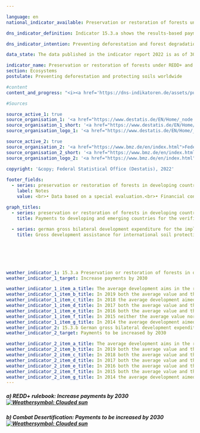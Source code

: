 ```yaml
---

language: en    
national_indicator_available: Preservation or restoration of forests under REDD+ and investment in international soil protection    

dns_indicator_definition: Indicator 15.3.a shows the results-based payments by Germany to developing and emerging countries for the verified preservation or restoration of forests under the REDD+ rulebook. Indicator 15.3.b covers Germany’s gross bilateral development expenditure in connection with the implementation of the UN Convention to Combat Desertification (UNCCD) in developing and emerging countries.    

dns_indicator_intention: Preventing deforestation and forest degradation (damage), managing forests sustainably, restoring forests and creating new woodland all directly and indirectly help to maintain biodiversity, improve soil, water and air quality, reduce soil erosion, cut CO₂ emissions, sequester carbon, and safeguard important prospects of development and income-generation for forest-rich countries. The aim is to keep increasing payments under the REDD+ rulebook until 2030. Healthy soils are an essential natural resource that is extremely difficult if not impossible to renew. They play a pivotal role in food production, the mitigation of the effects of frequent and extreme weather events, the conservation of biodiversity and the provision of essential ecosystem services. The goal is therefore to continuously increase Germany’s contribution to international soil protection until 2030. At the international level, combating desertification is one of the topics of the three Rio Conventions, alongside biodiversity and climate change.    

data_state: The data published in the indicator report 2022 is as of 30.11.2022. The data shown on this platform is updated regularly, so that more current data may be available online than published in the <a href="https://dns-indikatoren.de/assets/publications/reports/en/2022.pdf">indicator report 2022</a>.    

indicator_name: Preservation or restoration of forests under REDD+ and investment in international soil protection    
section: Ecosystems    
postulate: Preventing deforestation and protecting soils worldwide    

#content     
content_and_progress: "<i><a href='https://dns-indikatoren.de/assets/publications/reports/en/2022.pdf'>Text from the Indicator Report 2022 </a></i><br>Indicator 15.3.a is based on the rulebook for reducing emissions from deforestation and forest degradation, or REDD+. REDD+ is an international concept which financially rewards governments and local communities in developing countries for reducing deforestation and thereby demonstrably cutting emissions. Contributions are paid in line with the scale of the emissions reduction measured or the amount of additional carbon sequestered. The data sources for the indicator are the financial reports compiled by the Federal Ministry for Economic Cooperation and Development and the Federal Ministry for the Environment, Nature Conservation and Nuclear Safety. The data have been collected annually since 2008. Duplicate counting is avoided by means of the mandatory establishment of a register.<br>The overall trend is positive. During the 2009-2019 reporting period, payments rose from EUR 3.0 million to EUR 63.5 million. The years 2011 and 2015 both saw a fall in payments. Of the funds paid out in 2019, EUR 50 million (78.7%) went to the multilateral Forest Carbon Partnership Facility (FCPF) and EUR 13.5 million (21.3%) to the bilateral REDD Early Movers Programme. No payments were made to the Amazon Fund for Forest Conservation and Climate in 2018 and 2019.<br>The indicator depicts part of Germany’s official development expenditure on the preservation, sustainable management and restoration of forests. Germany also supports the FCPF Readiness Fund and other programmes. Altogether, total spending for international forest conservation for 2019 amounted to EUR 660.4 million.<br>The data source for indicator 15.3.b is the statistics on German official development assistance which are compiled by the Federal Statistical Office on behalf of the Federal Ministry for Economic Cooperation and Development. Relevant projects are any which Target to combat desertification or to mitigate the effects of droughts by preventing or reducing soil degradation, restoring degraded land or recultivating desert regions. However, the amounts paid give no indication as to the actual development of soil quality.<br>Gross development expenditure to combat desertification worldwide rose strongly in the reporting period starting in 2009. The indicator has developed positively with regard to the target set. Gross expenditure was most recently recorded at EUR 745.6 million for 2019, an 18-fold increase on the equivalent figure for 2009. A similar trend is discernible in the funds committed, which were most recently recorded at EUR 896.2 million.<br>Development spending under the REDD+ rulebook and in the context of the UNCCD is part of climate finance (indicator 13.1.b) and of official development assistance (indicator 17.1)."    

#Sources    

source_active_1: true
source_organisation_1: '<a href="https://www.destatis.de/EN/Home/_node.html">Federal Statistical Office</a>'
source_organisation_1_short: '<a href="https://www.destatis.de/EN/Home/_node.html">Federal Statistical Office</a>'
source_organisation_logo_1: '<a href="https://www.destatis.de/EN/Home/_node.html"><img src="https://dnsUpgradeEnvironment.github.io/dns-indicators/en/public/OrgImgDe/destatis.png" alt="Federal Statistical Office" title=" Click here to visit the homepage of the organizationFederal Statistical Office" style="height:60px; width:148px; border: transparent"/></a>'

source_active_2: true
source_organisation_2: '<a href="https://www.bmz.de/en/index.html">Federal Ministry for Economic Cooperation and Development</a>'
source_organisation_2_short: '<a href="https://www.bmz.de/en/index.html">Federal Ministry for Economic Cooperation and Development</a>'
source_organisation_logo_2: '<a href="https://www.bmz.de/en/index.html"><img src="https://dnsUpgradeEnvironment.github.io/dns-indicators/en/public/OrgImgDe/bmz.png" alt="Federal Ministry for Economic Cooperation and Development" title=" Click here to visit the homepage of the organizationFederal Ministry for Economic Cooperation and Development" style="height:60px; width:148px; border: transparent"/></a>'
    
copyright: '&copy; Federal Statistical Office (Destatis), 2022'    

footer_fields:
  - series: preservation or restoration of forests in developing countries under the redd+ rulebook
    label: Notes
    value: <br>• Data based on a special evaluation.<br>• Financial contributions before 2013 were made in anticipation of the REDD+ rulebook.    

graph_titles: 
  - series: preservation or restoration of forests in developing countries under the redd+ rulebook
    title: Payments to developing and emerging countries for the verified preservation and/or restoration of forests under the REDD+ rulebook
    
  - series: german gross bilateral development expenditure for the implementation of the un convention to combat desertification
    title: Gross development assistance for international soil protection
        

    

            

weather_indicator_1: 15.3.a Preservation or restoration of forests in developing countries under the REDD+ rulebook
weather_indicator_1_target: Increase payments by 2030

weather_indicator_1_item_a_title: The average development aims in the right direction, but in the last year there was a development in the wrong direction or no change at all.
weather_indicator_1_item_b_title: In 2019 both the average value and the previous annual change pointed in the right direction.
weather_indicator_1_item_c_title: In 2018 the average development aimed in the right direction, but in the previous year there had been a development in the wrong direction or no change at all.
weather_indicator_1_item_d_title: In 2017 both the average value and the previous annual change pointed in the right direction.
weather_indicator_1_item_e_title: In 2016 both the average value and the previous annual change pointed in the right direction.
weather_indicator_1_item_f_title: In 2015 neither the average value nor the last change pointed in the right direction.
weather_indicator_1_item_g_title: In 2014 the average development aimed in the right direction, but in the previous year there had been a development in the wrong direction or no change at all.
weather_indicator_2: 15.3.b German gross bilateral development expenditure for the implementation of the UN Convention to Combat Desertification
weather_indicator_2_target: Payments to be increased by 2030

weather_indicator_2_item_a_title: The average development aims in the right direction, but in the last year there was a development in the wrong direction or no change at all.
weather_indicator_2_item_b_title: In 2019 both the average value and the previous annual change pointed in the right direction.
weather_indicator_2_item_c_title: In 2018 both the average value and the previous annual change pointed in the right direction.
weather_indicator_2_item_d_title: In 2017 both the average value and the previous annual change pointed in the right direction.
weather_indicator_2_item_e_title: In 2016 both the average value and the previous annual change pointed in the right direction.
weather_indicator_2_item_f_title: In 2015 both the average value and the previous annual change pointed in the right direction.
weather_indicator_2_item_g_title: In 2014 the average development aimed in the right direction, but in the previous year there had been a development in the wrong direction or no change at all.    
---
```



<div>
  <div class="my-header">
    <h5>a) REDD+ rulebook: Increase payments by 2030
      <a href="https://dnsUpgradeEnvironment.github.io/dns-indicators/en/status"><img src="https://g205sdgs.github.io/sdg-indicators/public/Wettersymbole/Leicht bewölkt.png" title="In 2020 the average development aimed in the right direction, but in the previous year there had been a development in the wrong direction or no change at all." alt="Weathersymbol: Clouded sun"/>
      </a>
    </h5>
  </div>
  <div class="my-header-note">
  </div>
</div>
<div>
  <div class="my-header">
    <h5>b) Combat Desertification: Payments to be increased by 2030
      <a href="https://dnsUpgradeEnvironment.github.io/dns-indicators/en/status"><img src="https://g205sdgs.github.io/sdg-indicators/public/Wettersymbole/Leicht bewölkt.png" title="In 2020 the average development aimed in the right direction, but in the previous year there had been a development in the wrong direction or no change at all." alt="Weathersymbol: Clouded sun"/>
      </a>
    </h5>
  </div>
  <div class="my-header-note">
  </div>
</div>